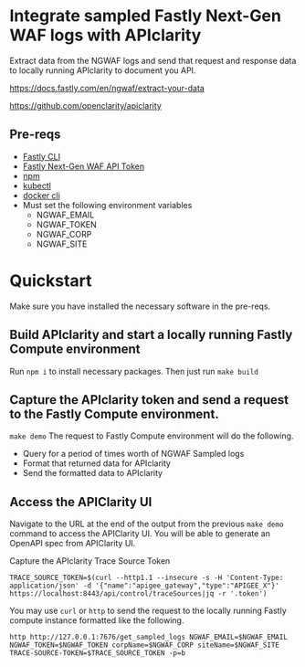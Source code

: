 # Integrate sampled Fastly Next-Gen WAF logs with APIclarity
Extract data from the NGWAF logs and send that request and response data to locally running APIclarity to document you API.

https://docs.fastly.com/en/ngwaf/extract-your-data

https://github.com/openclarity/apiclarity

## Pre-reqs

* [Fastly CLI](https://developer.fastly.com/learning/tools/cli/#installing)
* [Fastly Next-Gen WAF API Token](https://docs.fastly.com/en/ngwaf/using-our-api#creating-api-access-tokens)
* [npm](https://www.npmjs.com/)
* [kubectl](https://kubernetes.io/docs/reference/kubectl/)
* [docker cli](https://docs.docker.com/engine/reference/commandline/cli/)
* Must set the following environment variables
    * NGWAF_EMAIL 
    * NGWAF_TOKEN 
    * NGWAF_CORP 
    * NGWAF_SITE


# Quickstart

Make sure you have installed the necessary software in the pre-reqs.

## Build APIclarity and start a locally running Fastly Compute environment
Run `npm i` to install necessary packages.
Then just run `make build`

## Capture the APIclarity token and send a request to the Fastly Compute environment.
`make demo`
The request to Fastly Compute environment will do the following. 
* Query for a period of times worth of NGWAF Sampled logs
* Format that returned data for APIclarity
* Send the formatted data to APIclarity

## Access the APIClarity UI
Navigate to the URL at the end of the output from the previous `make demo` command to access the APIClarity UI. You will be able to generate an OpenAPI spec from APIClarity UI.

Capture the APIclarity Trace Source Token
```
TRACE_SOURCE_TOKEN=$(curl --http1.1 --insecure -s -H 'Content-Type: application/json' -d '{"name":"apigee_gateway","type":"APIGEE_X"}' https://localhost:8443/api/control/traceSources|jq -r '.token')
```

You may use `curl` or `http` to send the request to the locally running Fastly compute instance formatted like the following.

```
http http://127.0.0.1:7676/get_sampled_logs NGWAF_EMAIL=$NGWAF_EMAIL NGWAF_TOKEN=$NGWAF_TOKEN corpName=$NGWAF_CORP siteName=$NGWAF_SITE TRACE-SOURCE-TOKEN=$TRACE_SOURCE_TOKEN -p=b
```
